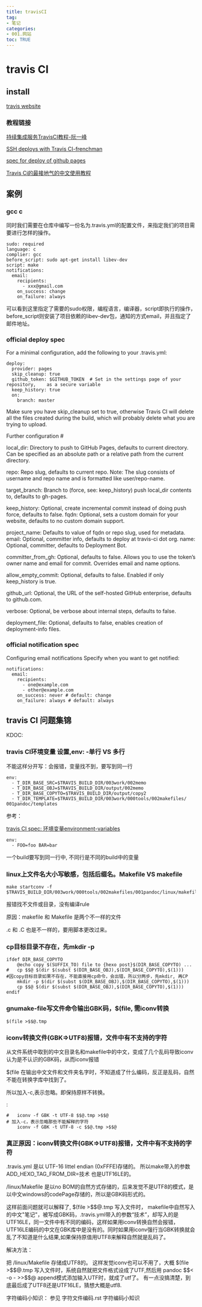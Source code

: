 ```yaml
---
title: travisCI
tag: 
- 笔记
categories:
- 001.网站
toc: TRUE
---
```

<h1 id="travis-ci">travis CI</h1>
<h2 id="install">install</h2>
<p><a href="https://travis-ci.com">travis website</a></p>
<h3 id="教程链接">教程链接</h3>
<p><a href="http://www.ruanyifeng.com/blog/2017/12/travis_ci_tutorial.html">持续集成服务TravisCI教程-阮一峰</a></p>
<p><a href="https://oncletom.io/2016/travis-ssh-deploy/">SSH deploys with Travis CI-frenchman</a></p>
<p><a href="https://docs.travis-ci.com/user/deployment/pages/">spec for deploy of github pages</a></p>
<p><a href="https://www.jianshu.com/p/8308b8f08de9">Travis Ci的最接地气的中文使用教程</a></p>
<p><a href=""></a></p>
<p><a href=""></a></p>
<h2 id="案例">案例</h2>
<h3 id="gcc-c">gcc c</h3>
<p>同时我们需要在仓库中编写一份名为.travis.yml的配置文件，来指定我们的项目需要进行怎样的操作。</p>
<pre><code>sudo: required
language: c
complier: gcc
before_script: sudo apt-get install libev-dev
script: make
notifications:
  email:
    recipients:
      - xxx@gmail.com
    on_success: change
    on_failure: always</code></pre>
<p>可以看到这里指定了需要的sudo权限，编程语言，编译器，script即执行的操作，before_script则安装了项目依赖的libev-dev包，通知的方式email，并且指定了邮件地址。</p>
<h3 id="official-deploy-spec">official deploy spec</h3>
<p>For a minimal configuration, add the following to your .travis.yml:</p>
<pre><code>deploy:
  provider: pages
  skip_cleanup: true
  github_token: $GITHUB_TOKEN  # Set in the settings page of your repository,    as a secure variable
  keep_history: true
  on:
    branch: master</code></pre>
<p>Make sure you have skip_cleanup set to true, otherwise Travis CI will delete all the files created during the build, which will probably delete what you are trying to upload.</p>
<p>Further configuration #</p>
<p>local_dir: Directory to push to GitHub Pages, defaults to current directory. Can be specified as an absolute path or a relative path from the current directory.</p>
<p>repo: Repo slug, defaults to current repo. Note: The slug consists of username and repo name and is formatted like user/repo-name.</p>
<p>target_branch: Branch to (force, see: keep_history) push local_dir contents to, defaults to gh-pages.</p>
<p>keep_history: Optional, create incremental commit instead of doing push force, defaults to false. fqdn: Optional, sets a custom domain for your website, defaults to no custom domain support.</p>
<p>project_name: Defaults to value of fqdn or repo slug, used for metadata. email: Optional, committer info, defaults to <script type="text/javascript">
<!--
h='&#116;&#114;&#x61;&#118;&#x69;&#x73;&#x2d;&#x63;&#x69;&#46;&#x6f;&#114;&#x67;';a='&#64;';n='&#100;&#x65;&#112;&#108;&#x6f;&#x79;';e=n+a+h;
document.write('<a h'+'ref'+'="ma'+'ilto'+':'+e+'" clas'+'s="em' + 'ail">'+e+'<\/'+'a'+'>');
// -->
</script><noscript>&#100;&#x65;&#112;&#108;&#x6f;&#x79;&#32;&#x61;&#116;&#32;&#116;&#114;&#x61;&#118;&#x69;&#x73;&#x2d;&#x63;&#x69;&#32;&#100;&#x6f;&#116;&#32;&#x6f;&#114;&#x67;</noscript>. name: Optional, committer, defaults to Deployment Bot.</p>
<p>committer_from_gh: Optional, defaults to false. Allows you to use the token’s owner name and email for commit. Overrides email and name options.</p>
<p>allow_empty_commit: Optional, defaults to false. Enabled if only keep_history is true.</p>
<p>github_url: Optional, the URL of the self-hosted GitHub enterprise, defaults to github.com.</p>
<p>verbose: Optional, be verbose about internal steps, defaults to false.</p>
<p>deployment_file: Optional, defaults to false, enables creation of deployment-info files.</p>
<h3 id="official-notification-spec">official notification spec</h3>
<p>Configuring email notifications Specify when you want to get notified:</p>
<pre><code>notifications:
  email:
    recipients:
      - one@example.com
      - other@example.com
    on_success: never # default: change
    on_failure: always # default: always</code></pre>
<h2 id="travis-ci-问题集锦">travis CI 问题集锦</h2>
<p>KDOC:</p>
<h3 id="travis-ci环境变量-设置env--单行-vs-多行">travis CI环境变量 设置,env: -单行 VS 多行</h3>
<p>不能这样分开写：会报错，变量找不到，要写到同一行</p>
<pre><code>env:
  - T_DIR_BASE_SRC=$TRAVIS_BUILD_DIR/003work/002memo
  - T_DIR_BASE_OBJ=$TRAVIS_BUILD_DIR/output/002memo
  - T_DIR_BASE_COPYTO=$TRAVIS_BUILD_DIR/output/copy2 
  - T_DIR_TEMPLATE=$TRAVIS_BUILD_DIR/003work/000tools/002makefiles/   001pandoc/templates</code></pre>
<p>参考：</p>
<p><a href="https://docs.travis-ci.com/user/environment-variables#defining-public-variables-in-travisyml">travis CI spec: 环境变量environment-variables</a></p>
<pre><code>env:
  - FOO=foo BAR=bar</code></pre>
<p>一个build要写到同一行中, 不同行是不同的build中的变量</p>
<h3 id="linux上文件名大小写敏感包括后缀名makefile-vs-makefile">linux上文件名大小写敏感，包括后缀名。Makefile VS makefile</h3>
<pre><code>make startconv -f $TRAVIS_BUILD_DIR/003work/000tools/002makefiles/001pandoc/linux/makefile</code></pre>
<p>报错找不文件或目录，没有编译rule</p>
<p>原因：makefile 和 Makefile 是两个不一样的文件</p>
<p>.c 和 .C 也是不一样的，要用脚本更改过来。</p>
<h3 id="cp目标目录不存在先mkdir--p">cp目标目录不存在，先mkdir -p</h3>
<pre><code>ifdef DIR_BASE_COPYTO
    @echo copy $(SUFFIX_TO) file to {hexo post}$(DIR_BASE_COPYTO) ...
#   cp $$@ $(dir $(subst $(DIR_BASE_OBJ),$(DIR_BASE_COPYTO),$(1))) 
#因copy目标目录如果不存在，不能直接用cp命令，会出错，所以分两步，先mkdir, 再CP
    mkdir -p $(dir $(subst $(DIR_BASE_OBJ),$(DIR_BASE_COPYTO),$(1))) 
    cp $$@ $(dir $(subst $(DIR_BASE_OBJ),$(DIR_BASE_COPYTO),$(1)))
endif</code></pre>
<h3 id="gnumake-file写文件命令输出gbk码file-需iconv转换">gnumake-file写文件命令输出GBK码，$(file, 需iconv转换</h3>
<pre><code>$(file &gt;$$@.tmp</code></pre>
<h3 id="iconv转换文件gbkutf8报错文件中有不支持的字符">iconv转换文件(GBK=&gt;UTF8)报错，文件中有不支持的字符</h3>
<p>从文件系统中取到的中文目录名和makefile中的中文，变成了几个乱码导致iconv认为是不认识的GBK码，从而iconv报错</p>
<p>$(file 在输出中文文件和文件夹名字时，不知道成了什么编码，反正是乱码，自然不能在转换字库中找到了。</p>
<p>所以加入-c,表示忽略。即保持原样不转换。</p>
<p>:</p>
<pre><code>#   iconv -f GBK -t UTF-8 $$@.tmp &gt;$$@
# 加入-c，表示忽略那些不能解释的字符
    iconv -f GBK -t UTF-8 -c $$@.tmp &gt;$$@</code></pre>
<h3 id="真正原因iconv转换文件gbkutf8报错文件中有不支持的字符">真正原因：iconv转换文件(GBK=&gt;UTF8)报错，文件中有不支持的字符</h3>
<p>.travis.yml 是以 UTF-16 littel endian (0xFFFE)存储的。 所以make带入的参数 ADD_HEXO_TAG_FROM_DIR=技术 也是UTF16LE的。</p>
<p>/linux/Makefile 是以no BOM的自然方式存储的，后来发觉不是UTF8的模式，是以中文windows的codePage存储的，所以是GBK码形式的。</p>
<p>这样前面问题就可以解释了, $(file &gt;$$@.tmp 写入文件时， makefile中自然写入的中文&quot;笔记&quot;，被写成GBK码，.travis.yml带入的参数“技术”，却写入的是UTF16LE，同一文件中有不同的编码，这样如果用iconv转换自然会报错，UTF16LE编码的中文在GBK库中是没有的。同时如果用iconv强行当GBK转换就会乱了不知道是什么结果,如果保持原值用UTF8来解释自然就是乱码了。</p>
<p>解决方法：</p>
<p>把 /linux/Makefile 存储成UTF8的。 这样发觉iconv也可以不用了，大概 $(file &gt;$$@.tmp 写入文件时，系统自然就把文件格式设成了UTF,然后用 pandoc $$&lt; -o - &gt;&gt;$$@ append模式添加输入UTF时，就成了utf了。 有一点没搞清楚，到底最后成了UTF8还是UTF16LE，猜想大概是utf8.</p>
<p>字符编码小知识： 参见 字符文件编码.rst 字符编码小知识</p>

